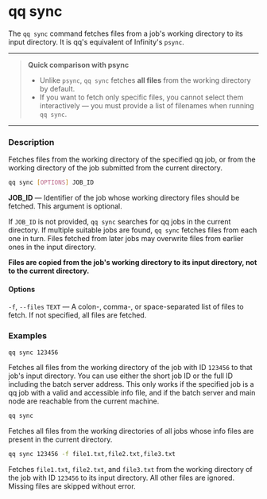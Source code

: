 # qq sync

The `qq sync` command fetches files from a job's working directory to its input directory. It is qq's equivalent of Infinity's `psync`.

***

> **Quick comparison with psync**
> - Unlike `psync`, `qq sync` fetches **all files** from the working directory by default.
> - If you want to fetch only specific files, you cannot select them interactively — you must provide a list of filenames when running `qq sync`.

***

### Description

Fetches files from the working directory of the specified qq job, or from the working directory of the job submitted from the current directory.

```bash
qq sync [OPTIONS] JOB_ID
```

**JOB_ID** — Identifier of the job whose working directory files should be fetched. This argument is optional.

If `JOB_ID` is not provided, `qq sync` searches for qq jobs in the current directory. If multiple suitable jobs are found, `qq sync` fetches files from each one in turn. Files fetched from later jobs may overwrite files from earlier ones in the input directory.

**Files are copied from the job's working directory to its input directory, not to the current directory.**

#### Options

`-f`, `--files` `TEXT` — A colon-, comma-, or space-separated list of files to fetch. If not specified, all files are fetched.

### Examples

```bash
qq sync 123456
```

Fetches all files from the working directory of the job with ID `123456` to that job's input directory. You can use either the short job ID or the full ID including the batch server address. This only works if the specified job is a qq job with a valid and accessible info file, and if the batch server and main node are reachable from the current machine.

```bash
qq sync
```

Fetches all files from the working directories of all jobs whose info files are present in the current directory.

```bash
qq sync 123456 -f file1.txt,file2.txt,file3.txt
```

Fetches `file1.txt`, `file2.txt`, and `file3.txt` from the working directory of the job with ID `123456` to its input directory. All other files are ignored. Missing files are skipped without error.